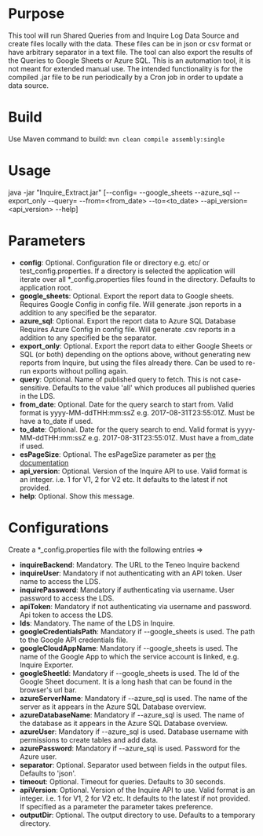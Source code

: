 # Purpose
This tool will run Shared Queries from and Inquire Log Data Source and create files locally with the data. These files can be in json or csv format or have arbitrary separator in a text file. The tool can also export the results of the Queries to Google Sheets or Azure SQL.
This is an automation tool, it is not meant for extended manual use. The intended functionality is for the compiled .jar file to be run periodically by a Cron job in order to update a data source.

# Build
Use Maven command to build:
`mvn clean compile assembly:single`
# Usage
java -jar "Inquire_Extract.jar" [--config=<config> --google_sheets --azure_sql --export_only --query=<query> --from=<from_date> --to=<to_date> --api_version=<api_version> --help]

# Parameters
- **config**: Optional.
  Configuration file or directory e.g. etc/ or test_config.properties.
  If a directory is selected the application will iterate over all *_config.properties files found in the directory.
  Defaults to application root.
- **google_sheets**: Optional.
  Export the report data to Google sheets. Requires Google Config in config file. Will generate .json reports in a addition to any specified be the separator.
- **azure_sql**: Optional.
  Export the report data to Azure SQL Database Requires Azure Config in config file. Will generate .csv reports in a addition to any specified be the separator.
- **export_only**: Optional.
  Export the report data to either Google Sheets or SQL (or both) depending on the options above, without generating new reports from Inquire, but using the files already there. Can be used to re-run exports without polling again.
- **query**: Optional.
  Name of published query to fetch. This is not case-sensitive.
  Defaults to the value 'all' which produces all published queries in the LDS.
- **from_date**: Optional.
  Date for the query search to start from. Valid format is yyyy-MM-ddTHH:mm:ssZ e.g. 2017-08-31T23:55:01Z.
  Must be have a to_date if used.
- **to_date**: Optional.
  Date for the query search to end. Valid format is yyyy-MM-ddTHH:mm:ssZ e.g. 2017-08-31T23:55:01Z.
  Must have a from_date if used.
- **esPageSize**: Optional.
  The esPageSize parameter as per [the documentation](https://developers.teneo.ai/documentation/latest/swagger/teneo-inquire/swagger/index.html#/tql/submitSharedQuery)
- **api_version**: Optional.
  Version of the Inquire API to use. Valid format is an integer. i.e. 1 for V1, 2 for V2 etc. It defaults to the latest if not provided.
- **help**: Optional.
  Show this message.

# Configurations

Create a *_config.properties file with the following entries =>

- **inquireBackend**: Mandatory.
  The URL to the Teneo Inquire backend
- **inquireUser**: Mandatory if not authenticating with an API token.
  User name to access the LDS.
- **inquirePassword**: Mandatory if authenticating via username.
  User password to access the LDS.
- **apiToken**: Mandatory if not authenticating via username and password.
  Api token to access the LDS.
- **lds**: Mandatory.
  The name of the LDS in Inquire.
- **googleCredentialsPath**: Mandatory if --google_sheets is used.
  The path to the Google API credentials file.
- **googleCloudAppName**: Mandatory if --google_sheets is used.
  The name of the Google App to which the service account is linked, e.g. Inquire Exporter.
- **googleSheetId**: Mandatory if --google_sheets is used.
  The Id of the Google Sheet document. It is a long hash that can be found in the browser's url bar.
- **azureServerName**: Mandatory if --azure_sql is used.
  The name of the server as it appears in the Azure SQL Database overview.
- **azureDatabaseName**: Mandatory if --azure_sql is used.
  The name of the database as it appears in the Azure SQL Database overview.
- **azureUser**: Mandatory if --azure_sql is used.
  Database username with permissions to create tables and add data.
- **azurePassword**: Mandatory if --azure_sql is used.
  Password for the Azure user.
- **separator**: Optional.
  Separator used between fields in the output files. Defaults to 'json'.
- **timeout**: Optional.
  Timeout for queries. Defaults to 30 seconds.
- **apiVersion**: Optional.
    Version of the Inquire API to use. Valid format is an integer. i.e. 1 for V1, 2 for V2 etc. It defaults to the latest if not provided. If specified as a parameter the parameter takes preference.
- **outputDir**: Optional.
  The output directory to use. Defaults to a temporary directory.